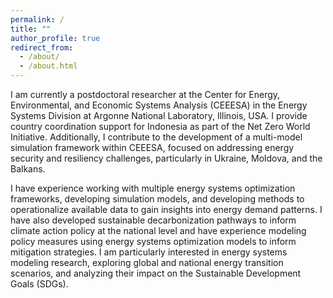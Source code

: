 ```yaml
---
permalink: /
title: ""
author_profile: true
redirect_from: 
  - /about/
  - /about.html
---
```


I am currently a postdoctoral researcher at the Center for Energy, Environmental, and Economic Systems Analysis (CEEESA) in the Energy Systems Division at Argonne National Laboratory, Illinois, USA. I provide country coordination support for Indonesia as part of the Net Zero World Initiative. Additionally, I contribute to the development of a multi-model simulation framework within CEEESA, focused on addressing energy security and resiliency challenges, particularly in Ukraine, Moldova, and the Balkans. 

I have experience working with multiple energy systems optimization frameworks, developing simulation models, and developing methods to operationalize available data to gain insights into energy demand patterns. I have also developed sustainable decarbonization pathways to inform climate action policy at the national level and have experience modeling policy measures using energy systems optimization models to inform mitigation strategies. I am particularly interested in energy systems modeling research, exploring global and national energy transition scenarios, and analyzing their impact on the Sustainable Development Goals (SDGs).






